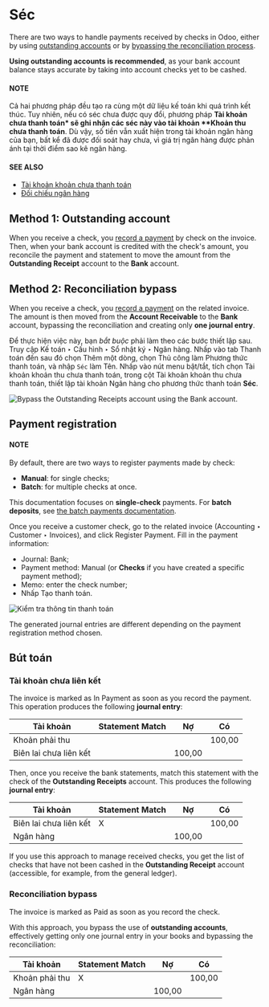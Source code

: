 # Séc

There are two ways to handle payments received by checks in Odoo, either by using [outstanding
accounts](#checks-outstanding-account) or by [bypassing the reconciliation process](#checks-reconciliation-bypass).

**Using outstanding accounts is recommended**, as your bank account balance stays accurate by taking
into account checks yet to be cashed.

#### NOTE
Cả hai phương pháp đều tạo ra cùng một dữ liệu kế toán khi quá trình kết thúc. Tuy nhiên, nếu có séc chưa được quy đổi, phương pháp **Tài khoản chưa thanh toán\* sẽ ghi nhận các séc này vào tài khoản \*\*Khoản thu chưa thanh toán**. Dù vậy, số tiền vẫn xuất hiện trong tài khoản ngân hàng của bạn, bất kể đã được đối soát hay chưa, vì giá trị ngân hàng được phản ánh tại thời điểm sao kê ngân hàng.

#### SEE ALSO
* [Tài khoản khoản chưa thanh toán](../bank.md#bank-outstanding-accounts)
* [Đối chiếu ngân hàng](../get_started/cheat_sheet.md#accounting-reconciliation)

<a id="checks-outstanding-account"></a>

## Method 1: Outstanding account

When you receive a check, you [record a payment](../bank/reconciliation.md) by check on the
invoice. Then, when your bank account is credited with the check's amount, you reconcile the payment
and statement to move the amount from the **Outstanding Receipt** account to the **Bank** account.

<a id="checks-reconciliation-bypass"></a>

## Method 2: Reconciliation bypass

When you receive a check, you [record a payment](../bank/reconciliation.md) on the related
invoice. The amount is then moved from the **Account Receivable** to the **Bank** account, bypassing
the reconciliation and creating only **one journal entry**.

Để thực hiện việc này, bạn *bắt buộc* phải làm theo các bước thiết lập sau. Truy cập Kế toán ‣ Cấu hình ‣ Sổ nhật ký ‣ Ngân hàng. Nhấp vào tab Thanh toán đến sau đó chọn Thêm một dòng, chọn Thủ công làm Phương thức thanh toán, và nhập `Séc` làm Tên. Nhấp vào nút menu bật/tắt, tích chọn Tài khoản khoản thu chưa thanh toán, trong cột Tài khoản khoản thu chưa thanh toán, thiết lập tài khoản Ngân hàng cho phương thức thanh toán **Séc**.

![Bypass the Outstanding Receipts account using the Bank account.](applications/finance/accounting/payments/checks/outstanding-payment-accounts.png)

## Payment registration

#### NOTE
By default, there are two ways to register payments made by check:

- **Manual**: for single checks;
- **Batch**: for multiple checks at once.

This documentation focuses on **single-check** payments. For **batch deposits**, see [the
batch payments documentation](batch.md).

Once you receive a customer check, go to the related invoice (Accounting ‣
Customer ‣ Invoices), and click Register Payment. Fill in the payment information:

- Journal: Bank;
- Payment method: Manual (or **Checks** if you have created a specific
  payment method);
- Memo: enter the check number;
- Nhấp Tạo thanh toán.

![Kiểm tra thông tin thanh toán](applications/finance/accounting/payments/checks/payment-checks.png)

The generated journal entries are different depending on the payment registration method chosen.

## Bút toán

### Tài khoản chưa liên kết

The invoice is marked as In Payment as soon as you record the payment. This operation
produces the following **journal entry**:

| Tài khoản              | Statement Match   | Nợ     | Có     |
|------------------------|-------------------|--------|--------|
| Khoản phải thu         |                   |        | 100,00 |
| Biên lai chưa liên kết |                   | 100,00 |        |

Then, once you receive the bank statements, match this statement with the check of the **Outstanding
Receipts** account. This produces the following **journal entry**:

| Tài khoản              | Statement Match   | Nợ     | Có     |
|------------------------|-------------------|--------|--------|
| Biên lai chưa liên kết | X                 |        | 100,00 |
| Ngân hàng              |                   | 100,00 |        |

If you use this approach to manage received checks, you get the list of checks that have not been
cashed in the **Outstanding Receipt** account (accessible, for example, from the general ledger).

### Reconciliation bypass

The invoice is marked as Paid as soon as you record the check.

With this approach, you bypass the use of **outstanding accounts**, effectively getting only one
journal entry in your books and bypassing the reconciliation:

| Tài khoản      | Statement Match   | Nợ     | Có     |
|----------------|-------------------|--------|--------|
| Khoản phải thu | X                 |        | 100,00 |
| Ngân hàng      |                   | 100,00 |        |
